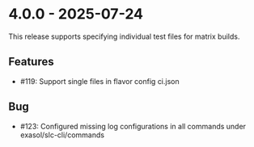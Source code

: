 # 4.0.0 - 2025-07-24
This release supports specifying individual test files for matrix builds.

## Features
 - #119: Support single files in flavor config ci.json

## Bug
 - #123: Configured missing log configurations in all commands under exasol/slc-cli/commands
